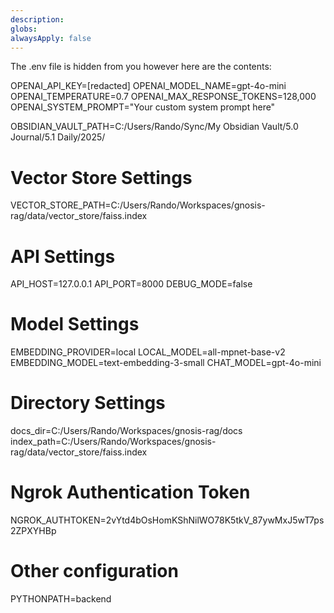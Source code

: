 ```yaml
---
description: 
globs: 
alwaysApply: false
---
```

The .env file is hidden from you however here are the contents:

OPENAI_API_KEY=[redacted]
OPENAI_MODEL_NAME=gpt-4o-mini
OPENAI_TEMPERATURE=0.7
OPENAI_MAX_RESPONSE_TOKENS=128,000
OPENAI_SYSTEM_PROMPT="Your custom system prompt here"

OBSIDIAN_VAULT_PATH=C:/Users/Rando/Sync/My Obsidian Vault/5.0 Journal/5.1 Daily/2025/

# Vector Store Settings
VECTOR_STORE_PATH=C:/Users/Rando/Workspaces/gnosis-rag/data/vector_store/faiss.index

# API Settings
API_HOST=127.0.0.1
API_PORT=8000
DEBUG_MODE=false

# Model Settings
EMBEDDING_PROVIDER=local
LOCAL_MODEL=all-mpnet-base-v2
EMBEDDING_MODEL=text-embedding-3-small
CHAT_MODEL=gpt-4o-mini

# Directory Settings
docs_dir=C:/Users/Rando/Workspaces/gnosis-rag/docs
index_path=C:/Users/Rando/Workspaces/gnosis-rag/data/vector_store/faiss.index

# Ngrok Authentication Token
NGROK_AUTHTOKEN=2vYtd4bOsHomKShNilWO78K5tkV_87ywMxJ5wT7ps2ZPXYHBp

# Other configuration

PYTHONPATH=backend